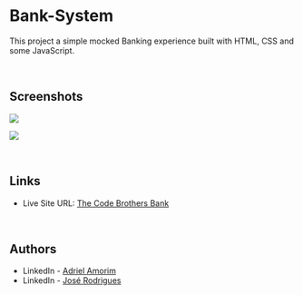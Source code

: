 # Bank-System

This project a simple mocked Banking experience built with HTML, CSS and some JavaScript.

<br />

## Screenshots

![](./)

![](./)

<br />

## Links

- Live Site URL: [The Code Brothers Bank](https://the-coding-brothers.github.io/Bank-System/)

<br />

## Authors

- LinkedIn - [Adriel Amorim](https://www.linkedin.com/in/adrielamorim/)
- LinkedIn - [José Rodrigues](https://www.linkedin.com/in/NAME-HERE/)